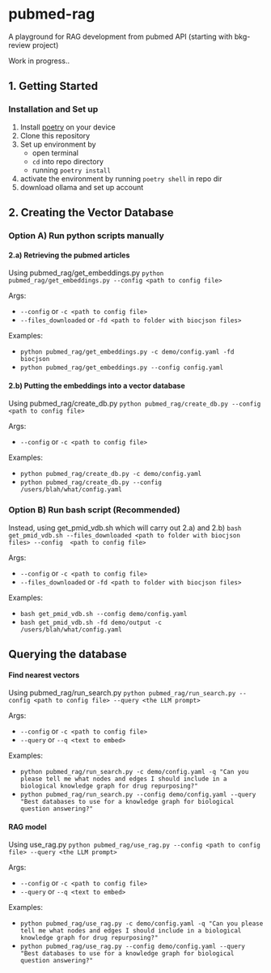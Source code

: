 # pubmed-rag
A playground for RAG development from pubmed API (starting with bkg-review project)

Work in progress..

## 1. Getting Started

### Installation and Set up

1. Install [poetry](https://python-poetry.org/docs/#installation) on your device
2. Clone this repository
3. Set up environment by 
    - open terminal
    - `cd` into repo directory
    - running `poetry install`
4. activate the environment by running `poetry shell` in repo dir
5. download ollama and set up account

## 2. Creating the Vector Database

### Option A) Run python scripts manually

#### 2.a) Retrieving the pubmed articles

Using pubmed_rag/get_embeddings.py
`python pubmed_rag/get_embeddings.py --config <path to config file>`

Args:
- `--config` or `-c <path to config file>` 
- `--files_downloaded` or `-fd <path to folder with biocjson files>`

Examples:
- `python pubmed_rag/get_embeddings.py -c demo/config.yaml -fd biocjson`
- `python pubmed_rag/get_embeddings.py --config config.yaml`

#### 2.b) Putting the embeddings into a vector database

Using pubmed_rag/create_db.py
`python pubmed_rag/create_db.py --config <path to config file>`

Args:
- `--config` or `-c <path to config file>` 

Examples:
- `python pubmed_rag/create_db.py -c demo/config.yaml`
- `python pubmed_rag/create_db.py --config /users/blah/what/config.yaml`

### Option B) Run bash script (Recommended)

Instead, using get_pmid_vdb.sh which will carry out 2.a) and 2.b)
`bash get_pmid_vdb.sh --files_downloaded <path to folder with biocjson files> --config  <path to config file>`

Args:
- `--config` or `-c <path to config file>` 
- `--files_downloaded` or `-fd <path to folder with biocjson files>`

Examples:
- `bash get_pmid_vdb.sh --config demo/config.yaml`
- `bash get_pmid_vdb.sh -fd demo/output -c /users/blah/what/config.yaml`

## Querying the database

#### Find nearest vectors

Using pubmed_rag/run_search.py
`python pubmed_rag/run_search.py --config <path to config file> --query <the LLM prompt>`

Args:
- `--config` or `-c <path to config file>` 
- `--query` or `--q <text to embed>` 

Examples:
- `python pubmed_rag/run_search.py -c demo/config.yaml -q "Can you please tell me what nodes and edges I should include in a biological knowledge graph for drug repurposing?"`
- `python pubmed_rag/run_search.py --config demo/config.yaml --query "Best databases to use for a knowledge graph for biological question answering?"`

#### RAG model

Using use_rag.py
`python pubmed_rag/use_rag.py --config <path to config file> --query <the LLM prompt>`

Args:
- `--config` or `-c <path to config file>` 
- `--query` or `--q <text to embed>` 

Examples:
- `python pubmed_rag/use_rag.py -c demo/config.yaml -q "Can you please tell me what nodes and edges I should include in a biological knowledge graph for drug repurposing?"`
- `python pubmed_rag/use_rag.py --config demo/config.yaml --query "Best databases to use for a knowledge graph for biological question answering?"`